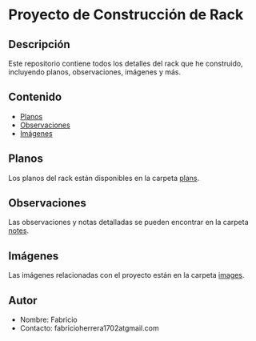 # Proyecto de Construcción de Rack

## Descripción
Este repositorio contiene todos los detalles del rack que he construido, incluyendo planos, observaciones, imágenes y más.

## Contenido
- [Planos](./plans)
- [Observaciones](./notes)
- [Imágenes](./images)

## Planos
Los planos del rack están disponibles en la carpeta [plans](./plans).

## Observaciones
Las observaciones y notas detalladas se pueden encontrar en la carpeta [notes](./notes).

## Imágenes
Las imágenes relacionadas con el proyecto están en la carpeta [images](./images).

## Autor
- Nombre: Fabricio
- Contacto: fabricioherrera1702atgmail.com
